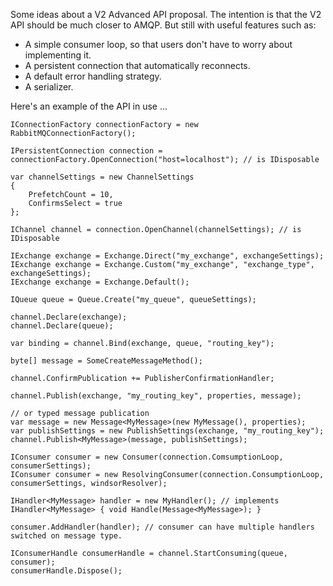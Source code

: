 Some ideas about a V2 Advanced API proposal. The intention is that the V2 API should be much closer to AMQP. But still with useful features such as:

* A simple consumer loop, so that users don't have to worry about implementing it.
* A persistent connection that automatically reconnects.
* A default error handling strategy.
* A serializer.

Here's an example of the API in use ...

    IConnectionFactory connectionFactory = new RabbitMQConnectionFactory();

    IPersistentConnection connection = connectionFactory.OpenConnection("host=localhost"); // is IDisposable

    var channelSettings = new ChannelSettings
    {
        PrefetchCount = 10,
        ConfirmsSelect = true
    };

    IChannel channel = connection.OpenChannel(channelSettings); // is IDisposable

    IExchange exchange = Exchange.Direct("my_exchange", exchangeSettings);
    IExchange exchange = Exchange.Custom("my_exchange", "exchange_type", exchangeSettings); 
    IExchange exchange = Exchange.Default();

    IQueue queue = Queue.Create("my_queue", queueSettings);

    channel.Declare(exchange);
    channel.Declare(queue);

    var binding = channel.Bind(exchange, queue, "routing_key");

    byte[] message = SomeCreateMessageMethod();

    channel.ConfirmPublication += PublisherConfirmationHandler;

    channel.Publish(exchange, "my_routing_key", properties, message);

    // or typed message publication
    var message = new Message<MyMessage>(new MyMessage(), properties);
    var publishSettings = new PublishSettings(exchange, "my_routing_key");
    channel.Publish<MyMessage>(message, publishSettings);

    IConsumer consumer = new Consumer(connection.ComsumptionLoop, consumerSettings);
    IConsumer consumer = new ResolvingConsumer(connection.ConsumptionLoop, consumerSettings, windsorResolver);

    IHandler<MyMessage> handler = new MyHandler(); // implements IHandler<MyMessage> { void Handle(Message<MyMessage>); }

    consumer.AddHandler(handler); // consumer can have multiple handlers switched on message type.

    IConsumerHandle consumerHandle = channel.StartConsuming(queue, consumer);
    consumerHandle.Dispose();